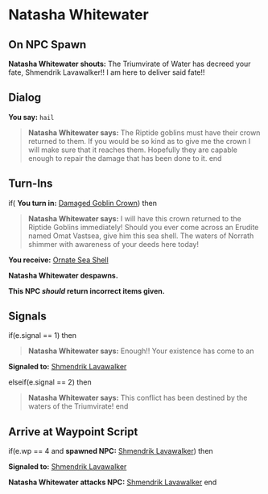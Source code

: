 # Natasha Whitewater


## On NPC Spawn

**Natasha Whitewater shouts:** <span class="text-danger">The Triumvirate of Water has decreed your fate, Shmendrik Lavawalker!! I am here to deliver said fate!!</span>
## Dialog

**You say:** `hail`



>**Natasha Whitewater says:** The Riptide goblins must have their crown returned to them. If you would be so kind as to give me the crown I will make sure that it reaches them. Hopefully they are capable enough to repair the damage that has been done to it.
end

## Turn-Ins



if( **You turn in:** [Damaged Goblin Crown](/item/28046)) then 


>**Natasha Whitewater says:** I will have this crown returned to the Riptide Goblins immediately! Should you ever come across an Erudite named Omat Vastsea, give him this sea shell. The waters of Norrath shimmer with awareness of your deeds here today!


 **You receive:**  [Ornate Sea Shell](/item/28047) 


**Natasha Whitewater despawns.**

**This NPC *should* return incorrect items given.**

## Signals

if(e.signal == 1) then


>**Natasha Whitewater says:** Enough!! Your existence has come to an


**Signaled to:**  [Shmendrik Lavawalker](/npc/51012)

elseif(e.signal == 2) then


>**Natasha Whitewater says:** This conflict has been destined by the waters of the Triumvirate!
end

## Arrive at Waypoint Script

if(e.wp == 4 and **spawned NPC:**  [Shmendrik Lavawalker](/npc/51012)) then


**Signaled to:**  [Shmendrik Lavawalker](/npc/51012)


**Natasha Whitewater attacks NPC:**  [Shmendrik Lavawalker](/npc/51012)
end





